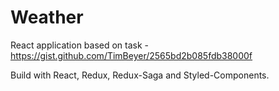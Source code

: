 # Weather

React application based on task - https://gist.github.com/TimBeyer/2565bd2b085fdb38000f

Build with React, Redux, Redux-Saga and Styled-Components.
